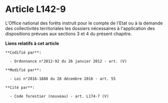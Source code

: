 # Article L142-9

L'Office national des forêts instruit pour le compte de l'Etat ou à la demande des collectivités territoriales les dossiers
nécessaires à l'application des dispositions prévues aux sections 3 et 4 du présent chapitre.

**Liens relatifs à cet article**

	**Codifié par**:

	  - Ordonnance n°2012-92 du 26 janvier 2012 - art. (V)

	**Modifié par**:

	  - Loi n°2016-1888 du 28 décembre 2016 - art. 55

	**Cité par**:

	  - Code forestier (nouveau) - art. L174-7 (V)
